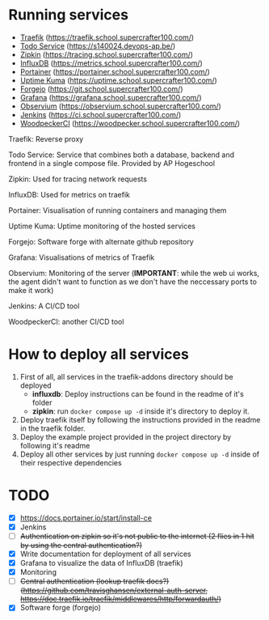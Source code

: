 # Running services

- [Traefik](https://traefik.school.supercrafter100.com/) (https://traefik.school.supercrafter100.com/)
- [Todo Service](https://s140024.devops-ap.be/) (https://s140024.devops-ap.be/)
- [Zipkin](https://tracing.school.supercrafter100.com/) (https://tracing.school.supercrafter100.com/)
- [InfluxDB](https://metrics.school.supercrafter100.com/) (https://metrics.school.supercrafter100.com/)
- [Portainer](https://portainer.school.supercrafter100.com/) (https://portainer.school.supercrafter100.com/)
- [Uptime Kuma](https://uptime.school.supercrafter100.com/) (https://uptime.school.supercrafter100.com/)
- [Forgejo](https://git.school.supercrafter100.com/) (https://git.school.supercrafter100.com/)
- [Grafana](https://grafana.school.supercrafter100.com/) (https://grafana.school.supercrafter100.com/)
- [Observium](https://observium.school.supercrafter100.com/) (https://observium.school.supercrafter100.com/)
- [Jenkins](https://ci.school.supercrafter100.com/) (https://ci.school.supercrafter100.com/)
- [WoodpeckerCI](https://woodpecker.school.supercrafter100.com/) (https://woodpecker.school.supercrafter100.com/)

Traefik: Reverse proxy

Todo Service: Service that combines both a database, backend and frontend in a single compose file. Provided by AP Hogeschool

Zipkin: Used for tracing network requests

InfluxDB: Used for metrics on traefik

Portainer: Visualisation of running containers and managing them

Uptime Kuma: Uptime monitoring of the hosted services

Forgejo: Software forge with alternate github repository

Grafana: Visualisations of metrics of Traefik

Observium: Monitoring of the server (**IMPORTANT**: while the web ui works, the agent didn't want to function as we don't have the neccessary ports to make it work)

Jenkins: A CI/CD tool

WoodpeckerCI: another CI/CD tool

# How to deploy all services

1. First of all, all services in the traefik-addons directory should be deployed
    - **influxdb**: Deploy instructions can be found in the readme of it's folder
    - **zipkin**: run `docker compose up -d` inside it's directory to deploy it.
2. Deploy traefik itself by following the instructions provided in the readme in the traefik folder.
3. Deploy the example project provided in the project directory by following it's readme
4. Deploy all other services by just running `docker compose up -d` inside of their respective dependencies

# TODO

- [x] https://docs.portainer.io/start/install-ce
- [x] Jenkins
- [ ] ~~Authentication on zipkin so it's not public to the internet (2 flies in 1 hit by using the central authentication?)~~
- [x] Write documentation for deployment of all services
- [x] Grafana to visualize the data of InfluxDB (traefik)
- [x] Monitoring
- [ ] ~~Central authentication (lookup traefik docs?) (https://github.com/travisghansen/external-auth-server, https://doc.traefik.io/traefik/middlewares/http/forwardauth/)~~ 
- [x] Software forge (forgejo)
